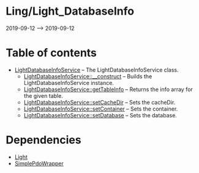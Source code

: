 Ling/Light_DatabaseInfo
================
2019-09-12 --> 2019-09-12




Table of contents
===========

- [LightDatabaseInfoService](https://github.com/lingtalfi/Light_DatabaseInfo/blob/master/doc/api/Ling/Light_DatabaseInfo/Service/LightDatabaseInfoService.md) &ndash; The LightDatabaseInfoService class.
    - [LightDatabaseInfoService::__construct](https://github.com/lingtalfi/Light_DatabaseInfo/blob/master/doc/api/Ling/Light_DatabaseInfo/Service/LightDatabaseInfoService/__construct.md) &ndash; Builds the LightDatabaseInfoService instance.
    - [LightDatabaseInfoService::getTableInfo](https://github.com/lingtalfi/Light_DatabaseInfo/blob/master/doc/api/Ling/Light_DatabaseInfo/Service/LightDatabaseInfoService/getTableInfo.md) &ndash; Returns the info array for the given table.
    - [LightDatabaseInfoService::setCacheDir](https://github.com/lingtalfi/Light_DatabaseInfo/blob/master/doc/api/Ling/Light_DatabaseInfo/Service/LightDatabaseInfoService/setCacheDir.md) &ndash; Sets the cacheDir.
    - [LightDatabaseInfoService::setContainer](https://github.com/lingtalfi/Light_DatabaseInfo/blob/master/doc/api/Ling/Light_DatabaseInfo/Service/LightDatabaseInfoService/setContainer.md) &ndash; Sets the container.
    - [LightDatabaseInfoService::setDatabase](https://github.com/lingtalfi/Light_DatabaseInfo/blob/master/doc/api/Ling/Light_DatabaseInfo/Service/LightDatabaseInfoService/setDatabase.md) &ndash; Sets the database.


Dependencies
============
- [Light](https://github.com/lingtalfi/Light)
- [SimplePdoWrapper](https://github.com/lingtalfi/SimplePdoWrapper)


